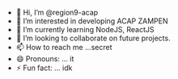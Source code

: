 - 👋 Hi, I’m @region9-acap
- 👀 I’m interested in developing ACAP ZAMPEN
- 🌱 I’m currently learning NodeJS, ReactJS
- 💞️ I’m looking to collaborate on future projects.
- 📫 How to reach me ...secret
- 😄 Pronouns: ... it
- ⚡ Fun fact: ... idk

<!---
region9-acap/region9-acap is a ✨ special ✨ repository because its `README.md` (this file) appears on your GitHub profile.
You can click the Preview link to take a look at your changes.
--->
